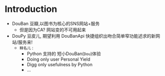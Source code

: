 # Introduction #

  * DouBan 豆瓣,以图书为核心的SNS网站+服务
    * 但是因为CA? 网站变的不可用起来
  * DouPy 豆皮儿, 期望利用 DouBanApi 快捷组织出吻合简单窄功能述求的新网站/服务来!
    * `释名儿` :
      * Python 支持的 短小DouBan(`Dou`)体验
      * Doing only user Personal Yield
      * Digg only usefulness by Python
      * ...